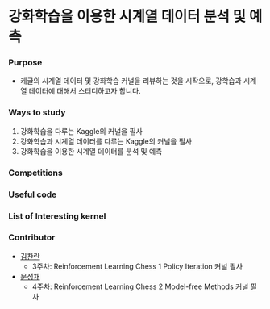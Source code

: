 # 강화학습을 이용한 시계열 데이터 분석 및 예측
### Purpose
- 케글의 시계열 데이터 및 강화학습 커널을 리뷰하는 것을 시작으로, 강학습과 시계열 데이터에 대해서 스터디하고자 합니다.

### Ways to study
1. 강화학습을 다루는 Kaggle의 커널을 필사
2. 강화학습과 시계열 데이터를 다루는 Kaggle의 커널을 필사
3. 강화학습을 이용한 시계열 데이터를 분석 및 예측

### Competitions

### Useful code

### List of Interesting kernel

### Contributor
- [김찬란](https://github.com/seriousran)
  - 3주차: Reinforcement Learning Chess 1 Policy Iteration 커널 필사
- [문성채](https://github.com/powersht22)
  - 4주차: Reinforcement Learning Chess 2 Model-free Methods 커널 필사
